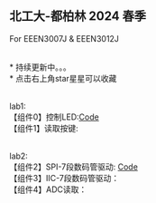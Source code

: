 ## 北工大-都柏林 2024 春季

For EEEN3007J & EEEN3012J

<br> * 持续更新中。。。
<br> * 点击右上角star星星可以收藏


<br> lab1: 
    <br>【组件0】控制LED:[Code](./C8051F/Lab1/led_ctrl.c)
    <br>【组件1】读取按键:

<br> lab2: 
    <br>【组件2】SPI-7段数码管驱动: [Code](./C8051F/Serial7Seg/SPI_7Seg.c)
    <br>【组件3】IIC-7段数码管驱动：
    <br>【组件4】ADC读取：
